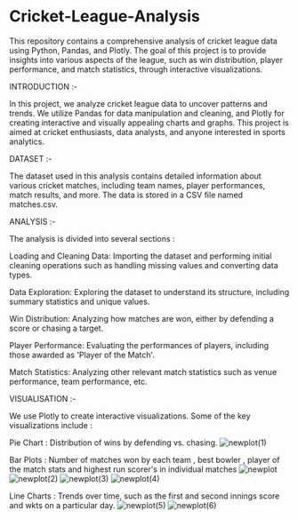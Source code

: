 # Cricket-League-Analysis
This repository contains a comprehensive analysis of cricket league data using Python, Pandas, and Plotly. The goal of this project is to provide insights into various aspects of the league, such as win distribution, player performance, and match statistics, through interactive visualizations.

 
INTRODUCTION :-

In this project, we analyze cricket league data to uncover patterns and trends. We utilize Pandas for data manipulation and cleaning, and Plotly for creating interactive and visually appealing charts and graphs. This project is aimed at cricket enthusiasts, data analysts, and anyone interested in sports analytics.



DATASET :-

The dataset used in this analysis contains detailed information about various cricket matches, including team names, player performances, match results, and more. The data is stored in a CSV file named matches.csv.



ANALYSIS :-

The analysis is divided into several sections :

Loading and Cleaning Data: Importing the dataset and performing initial cleaning operations such as handling missing values and converting data types.

Data Exploration: Exploring the dataset to understand its structure, including summary statistics and unique values.

Win Distribution: Analyzing how matches are won, either by defending a score or chasing a target.

Player Performance: Evaluating the performances of players, including those awarded as 'Player of the Match'.

Match Statistics: Analyzing other relevant match statistics such as venue performance, team performance, etc.



VISUALISATION :-

We use Plotly to create interactive visualizations. Some of the key visualizations include :

Pie Chart : Distribution of wins by defending vs. chasing.
![newplot(1)](https://github.com/user-attachments/assets/ec73d6a8-512a-46ad-b033-eb4dbecc6647)


Bar Plots : Number of matches won by each team , best bowler , player of the match stats and highest run scorer's in individual matches
![newplot](https://github.com/user-attachments/assets/15230c62-5627-4973-8532-38a11f19c9b2)
![newplot(2)](https://github.com/user-attachments/assets/812cde5e-c8de-464a-b96c-38cca3923a06)
![newplot(3)](https://github.com/user-attachments/assets/050bf295-903d-408a-a6d6-3980deee5646)
![newplot(4)](https://github.com/user-attachments/assets/cc92eea5-0a28-4232-9406-666e53b30393)


Line Charts : Trends over time, such as the first and second innings score and wkts on a particular day.
![newplot(5)](https://github.com/user-attachments/assets/2606f36a-7413-4bcf-afe8-643585f12983)
![newplot(6)](https://github.com/user-attachments/assets/e81c89d0-cf79-49b2-9649-cd21fc72b288)


